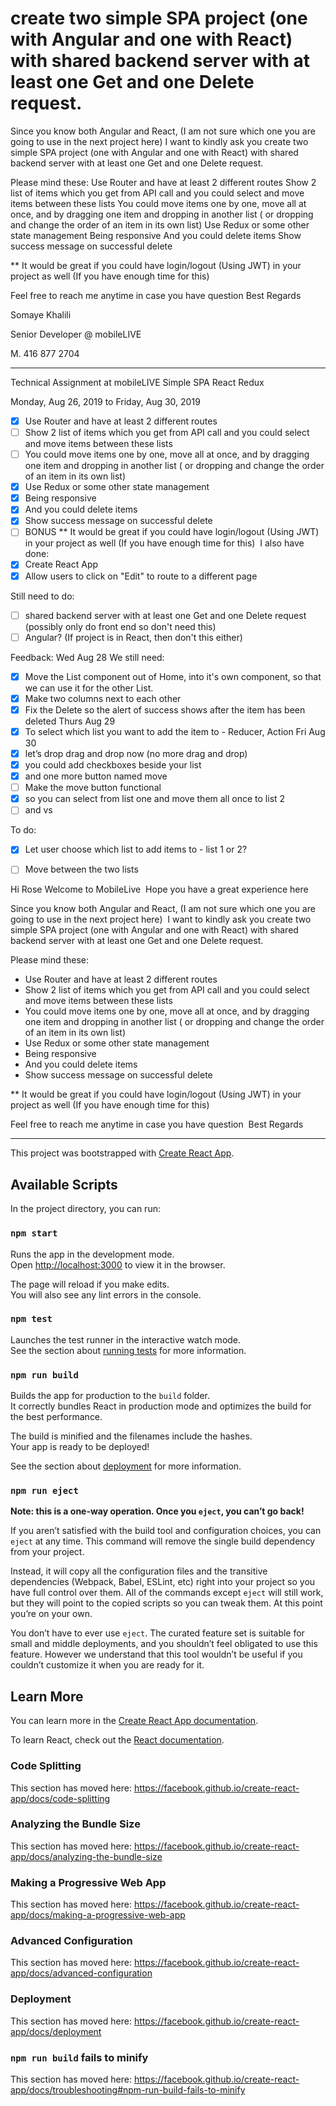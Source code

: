 # create two simple SPA project (one with Angular and one with React) with shared backend server with at least one Get and one Delete request.


Since you know both Angular and React, (I am not sure which one you are going to use in the next project here) 
I want to kindly ask you create two simple SPA project (one with Angular and one with React) with shared backend server with at least one Get and one Delete request.

Please mind these:
Use Router and have at least 2 different routes
Show 2 list of items which you get from API call and you could select and move items between these lists
You could move items one by one, move all at once, and by dragging one item and dropping in another list ( or dropping and change the order of an item in its own list)
Use Redux or some other state management
Being responsive
And you could delete items
Show success message on successful delete

** It would be great if you could have login/logout (Using JWT) in your project as well (If you have enough time for this)

Feel free to reach me anytime in case you have question 
Best Regards

Somaye Khalili

Senior Developer @ mobileLIVE

M. 416 877 2704

------------------------------------------------------------------------

Technical Assignment at mobileLIVE
Simple SPA 
React Redux

Monday, Aug 26, 2019 to Friday, Aug 30, 2019

- [x] Use Router and have at least 2 different routes
- [ ] Show 2 list of items which you get from API call and you could select and move items between these lists
- [ ] You could move items one by one, move all at once, and by dragging one item and dropping in another list ( or dropping and change the order of an item in its own list)
- [x] Use Redux or some other state management
- [x] Being responsive
- [x] And you could delete items
- [x] Show success message on successful delete
- [ ] BONUS ** It would be great if you could have login/logout (Using JWT) in your project as well (If you have enough time for this)
 I also have done:
- [x] Create React App
- [x] Allow users to click on "Edit" to route to a different page

Still need to do:
- [ ] shared backend server with at least one Get and one Delete request (possibly only do front end so don't need this)
- [ ] Angular? (If project is in React, then don't this either)

Feedback:
Wed Aug 28 We still need:
- [x] Move the List component out of Home, into it's own component, so that we can use it for the other List.
- [x] Make two columns next to each other
- [x] Fix the Delete so the alert of success shows after the item has been deleted
Thurs Aug 29
- [x] To select which list you want to add the item to - Reducer, Action
Fri Aug 30
- [x] let’s drop drag and drop now (no more drag and drop)
- [x] you could add checkboxes beside your list
- [x] and one more button named move
- [ ] Make the move button functional
- [x] so you can select from list one and move them all once to list 2
- [ ] and vs

To do:
- [x]  Let user choose which list to add items to - list 1 or 2?
- [ ] Move between the two lists


Hi Rose
Welcome to MobileLive 
Hope you have a great experience here

Since you know both Angular and React, (I am not sure which one you are going to use in the next project here) 
I want to kindly ask you create two simple SPA project (one with Angular and one with React) with shared backend server with at least one Get and one Delete request.

Please mind these:
* Use Router and have at least 2 different routes
* Show 2 list of items which you get from API call and you could select and move items between these lists
* You could move items one by one, move all at once, and by dragging one item and dropping in another list ( or dropping and change the order of an item in its own list)
* Use Redux or some other state management
* Being responsive
* And you could delete items
* Show success message on successful delete

** It would be great if you could have login/logout (Using JWT) in your project as well (If you have enough time for this)

Feel free to reach me anytime in case you have question 
Best Regards

------------------------------------------------------------------------


This project was bootstrapped with [Create React App](https://github.com/facebook/create-react-app).

## Available Scripts

In the project directory, you can run:

### `npm start`

Runs the app in the development mode.<br>
Open [http://localhost:3000](http://localhost:3000) to view it in the browser.

The page will reload if you make edits.<br>
You will also see any lint errors in the console.

### `npm test`

Launches the test runner in the interactive watch mode.<br>
See the section about [running tests](https://facebook.github.io/create-react-app/docs/running-tests) for more information.

### `npm run build`

Builds the app for production to the `build` folder.<br>
It correctly bundles React in production mode and optimizes the build for the best performance.

The build is minified and the filenames include the hashes.<br>
Your app is ready to be deployed!

See the section about [deployment](https://facebook.github.io/create-react-app/docs/deployment) for more information.

### `npm run eject`

**Note: this is a one-way operation. Once you `eject`, you can’t go back!**

If you aren’t satisfied with the build tool and configuration choices, you can `eject` at any time. This command will remove the single build dependency from your project.

Instead, it will copy all the configuration files and the transitive dependencies (Webpack, Babel, ESLint, etc) right into your project so you have full control over them. All of the commands except `eject` will still work, but they will point to the copied scripts so you can tweak them. At this point you’re on your own.

You don’t have to ever use `eject`. The curated feature set is suitable for small and middle deployments, and you shouldn’t feel obligated to use this feature. However we understand that this tool wouldn’t be useful if you couldn’t customize it when you are ready for it.

## Learn More

You can learn more in the [Create React App documentation](https://facebook.github.io/create-react-app/docs/getting-started).

To learn React, check out the [React documentation](https://reactjs.org/).

### Code Splitting

This section has moved here: https://facebook.github.io/create-react-app/docs/code-splitting

### Analyzing the Bundle Size

This section has moved here: https://facebook.github.io/create-react-app/docs/analyzing-the-bundle-size

### Making a Progressive Web App

This section has moved here: https://facebook.github.io/create-react-app/docs/making-a-progressive-web-app

### Advanced Configuration

This section has moved here: https://facebook.github.io/create-react-app/docs/advanced-configuration

### Deployment

This section has moved here: https://facebook.github.io/create-react-app/docs/deployment

### `npm run build` fails to minify

This section has moved here: https://facebook.github.io/create-react-app/docs/troubleshooting#npm-run-build-fails-to-minify
